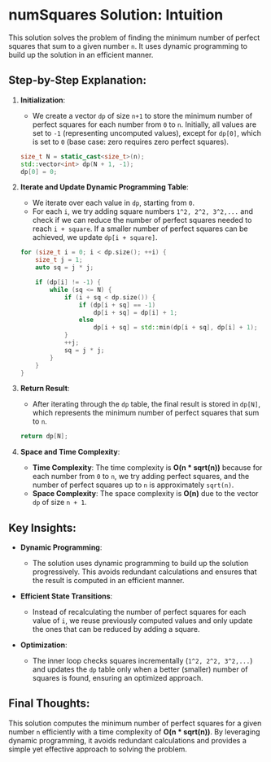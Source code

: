 # numSquares Solution: Intuition

This solution solves the problem of finding the minimum number of perfect squares that sum to a given number `n`. It uses dynamic programming to build up the solution in an efficient manner.

## Step-by-Step Explanation:

1. **Initialization**:
   - We create a vector `dp` of size `n+1` to store the minimum number of perfect squares for each number from `0` to `n`. Initially, all values are set to `-1` (representing uncomputed values), except for `dp[0]`, which is set to `0` (base case: zero requires zero perfect squares).

   ```cpp
   size_t N = static_cast<size_t>(n);
   std::vector<int> dp(N + 1, -1);
   dp[0] = 0;
   ```

2. **Iterate and Update Dynamic Programming Table**:
   - We iterate over each value in `dp`, starting from `0`.
   - For each `i`, we try adding square numbers `1^2, 2^2, 3^2,...` and check if we can reduce the number of perfect squares needed to reach `i + square`. If a smaller number of perfect squares can be achieved, we update `dp[i + square]`.

   ```cpp
   for (size_t i = 0; i < dp.size(); ++i) {
       size_t j = 1;
       auto sq = j * j;

       if (dp[i] != -1) {
           while (sq <= N) {
               if (i + sq < dp.size()) {
                   if (dp[i + sq] == -1)
                       dp[i + sq] = dp[i] + 1;
                   else
                       dp[i + sq] = std::min(dp[i + sq], dp[i] + 1);
               }
               ++j;
               sq = j * j;
           }
       }
   }
   ```

3. **Return Result**:
   - After iterating through the `dp` table, the final result is stored in `dp[N]`, which represents the minimum number of perfect squares that sum to `n`.

   ```cpp
   return dp[N];
   ```

4. **Space and Time Complexity**:
   - **Time Complexity**: The time complexity is **O(n * sqrt(n))** because for each number from `0` to `n`, we try adding perfect squares, and the number of perfect squares up to `n` is approximately `sqrt(n)`.
   - **Space Complexity**: The space complexity is **O(n)** due to the vector `dp` of size `n + 1`.

## Key Insights:

- **Dynamic Programming**:
  - The solution uses dynamic programming to build up the solution progressively. This avoids redundant calculations and ensures that the result is computed in an efficient manner.

- **Efficient State Transitions**:
  - Instead of recalculating the number of perfect squares for each value of `i`, we reuse previously computed values and only update the ones that can be reduced by adding a square.

- **Optimization**:
  - The inner loop checks squares incrementally (`1^2, 2^2, 3^2,...`) and updates the `dp` table only when a better (smaller) number of squares is found, ensuring an optimized approach.

## Final Thoughts:

This solution computes the minimum number of perfect squares for a given number `n` efficiently with a time complexity of **O(n * sqrt(n))**. By leveraging dynamic programming, it avoids redundant calculations and provides a simple yet effective approach to solving the problem.
